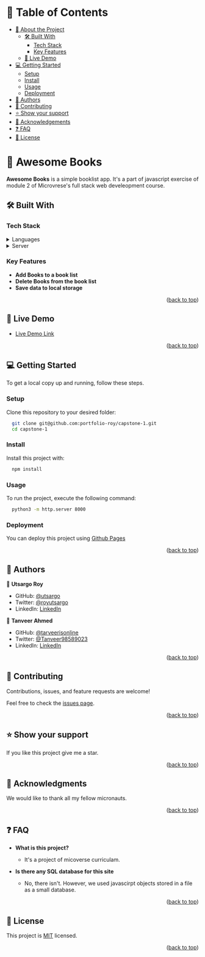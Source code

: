 <a name="readme-top"></a>

<!-- TABLE OF CONTENTS -->

# 📗 Table of Contents

- [📖 About the Project](#about-project)
  - [🛠 Built With](#built-with)
    - [Tech Stack](#tech-stack)
    - [Key Features](#key-features)
  - [🚀 Live Demo](#live-demo)
- [💻 Getting Started](#getting-started)
  - [Setup](#setup)
  - [Install](#install)
  - [Usage](#usage)
  - [Deployment](#triangular_flag_on_post-deployment)
- [👥 Authors](#authors)
- [🤝 Contributing](#contributing)
- [⭐️ Show your support](#support)
- [🙏 Acknowledgements](#acknowledgements)
- [❓ FAQ](#faq)
- [📝 License](#license)

<!-- PROJECT DESCRIPTION -->

# 📖 Awesome Books <a name="about-project"></a>

**Awesome Books** is a simple booklist app. It's a part of javascript exercise of module 2 of Microvrese's full stack web develeopment course.

## 🛠 Built With <a name="built-with"></a>

### Tech Stack <a name="tech-stack"></a>



<details>
  <summary>Languages</summary>
  <ul>
    <li>HTML</li>
    <li>CSS</li>
    <li>Javascript</li>
  </ul>
</details>

<details>
  <summary>Server</summary>
  <ul>
    <li><a href="https://github.com/">Github</a></li>
  </ul>
</details>

<!-- Features -->

### Key Features <a name="key-features"></a>

- **Add Books to a book list**
- **Delete Books from the book list**
- **Save data to local storage**

<p align="right">(<a href="#readme-top">back to top</a>)</p>

<!-- LIVE DEMO -->

## 🚀 Live Demo <a name="live-demo"></a>

- [Live Demo Link](http://portfolio.utsargo.tech/awesome-books-basic-utsargo-tanveer/)

<p align="right">(<a href="#readme-top">back to top</a>)</p>

<!-- GETTING STARTED -->

## 💻 Getting Started <a name="getting-started"></a>

To get a local copy up and running, follow these steps.



### Setup

Clone this repository to your desired folder:



```sh
  git clone git@github.com:portfolio-roy/capstone-1.git
  cd capstone-1
```


### Install

Install this project with:


```sh
  npm install
```

### Usage

To run the project, execute the following command:



```sh
  python3 -m http.server 8000
```



### Deployment

You can deploy this project using [Github Pages](https://docs.github.com/en/pages/getting-started-with-github-pages/creating-a-github-pages-site)



<p align="right">(<a href="#readme-top">back to top</a>)</p>

<!-- AUTHORS -->

## 👥 Authors 
<a name="authors"></a>

👤 **Utsargo Roy**

- GitHub: [@utsargo](https://github.com/utsargo)
- Twitter: [@royutsargo](https://twitter.com/royutsargo)
- LinkedIn: [LinkedIn](https://www.linkedin.com/in/utsargo-roy/)

👤 **Tanveer Ahmed**

- GitHub: [@tarveerisonline](https://github.com/tarveerisonline)
- Twitter: [@Tanveer98589023](https://twitter.com/Tanveer98589023)
- LinkedIn: [LinkedIn](https://www.linkedin.com/in/tanveer-ahmad-899462211/)

<p align="right">(<a href="#readme-top">back to top</a>)</p>

<!-- CONTRIBUTING -->

## 🤝 Contributing <a name="contributing"></a>

Contributions, issues, and feature requests are welcome!

Feel free to check the [issues page](../../issues/).

<p align="right">(<a href="#readme-top">back to top</a>)</p>

<!-- SUPPORT -->

## ⭐️ Show your support <a name="support"></a>

If you like this project give me a star.

<p align="right">(<a href="#readme-top">back to top</a>)</p>

<!-- ACKNOWLEDGEMENTS -->

## 🙏 Acknowledgments <a name="acknowledgements"></a>

We would like to thank all my fellow micronauts.


<p align="right">(<a href="#readme-top">back to top</a>)</p>

<!-- FAQ (optional) -->

## ❓ FAQ <a name="faq"></a>

- **What is this project?**

  - It's a  project of micoverse curriculam.

- **Is there any SQL database for this site**

  - No, there isn't. However, we used javascirpt objects stored in a file as a small database.

<p align="right">(<a href="#readme-top">back to top</a>)</p>

<!-- LICENSE -->

## 📝 License <a name="license"></a>

This project is [MIT](./MIT.md) licensed.

<p align="right">(<a href="#readme-top">back to top</a>)</p>
